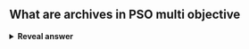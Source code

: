 ## What are archives in PSO multi objective
<details>
<summary><b>Reveal answer</b></summary>
Archive At represents the pareto front approximation at time t.<br><br>All members are mutually non-dominated<br><br>New solutions in the population Pt and the archive At must be compared in terms of dominance to update solutions in the archive:<br>- Newly dominated solutions are removed from At<br>- If the solutions in Pt are not dominated by the archive, then they are added to At
</details>
